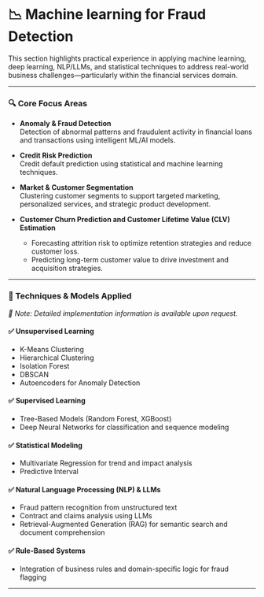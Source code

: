 # 📉 Machine learning for Fraud Detection

This section highlights practical experience in applying machine learning, deep learning, NLP/LLMs, and statistical techniques to address real-world business challenges—particularly within the financial services domain.

---

### 🔍 Core Focus Areas

- **Anomaly & Fraud Detection**  
  Detection of abnormal patterns and fraudulent activity in financial loans and transactions using intelligent ML/AI models.

- **Credit Risk Prediction**  
  Credit default prediction using statistical and machine learning techniques.

- **Market & Customer Segmentation**  
  Clustering customer segments to support targeted marketing, personalized services, and strategic product development.

- **Customer Churn Prediction and  Customer Lifetime Value (CLV) Estimation**
  - Forecasting attrition risk to optimize retention strategies and reduce customer loss.
  - Predicting long-term customer value to drive investment and acquisition strategies.

---

### 🚀 Techniques & Models Applied  
*📌 Note: Detailed implementation information is available upon request.*

#### ✅  Unsupervised Learning 
- K-Means Clustering  
- Hierarchical Clustering  
- Isolation Forest  
- DBSCAN  
- Autoencoders for Anomaly Detection

#### ✅  Supervised Learning
- Tree-Based Models (Random Forest, XGBoost)  
- Deep Neural Networks for classification and sequence modeling  

#### ✅  Statistical Modeling
- Multivariate Regression for trend and impact analysis  
- Predictive Interval 

#### ✅  Natural Language Processing (NLP) & LLMs  
- Fraud pattern recognition from unstructured text  
- Contract and claims analysis using LLMs  
- Retrieval-Augmented Generation (RAG) for semantic search and document comprehension

#### ✅  Rule-Based Systems
- Integration of business rules and domain-specific logic for fraud flagging  
---
